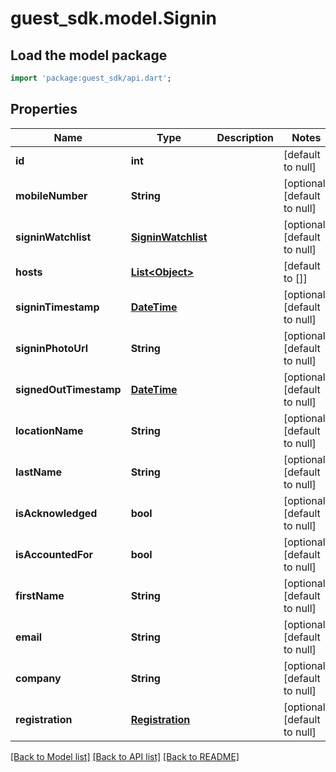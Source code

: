 # guest_sdk.model.Signin

## Load the model package
```dart
import 'package:guest_sdk/api.dart';
```

## Properties
Name | Type | Description | Notes
------------ | ------------- | ------------- | -------------
**id** | **int** |  | [default to null]
**mobileNumber** | **String** |  | [optional] [default to null]
**signinWatchlist** | [**SigninWatchlist**](SigninWatchlist.md) |  | [optional] [default to null]
**hosts** | [**List&lt;Object&gt;**](Object.md) |  | [default to []]
**signinTimestamp** | [**DateTime**](DateTime.md) |  | [optional] [default to null]
**signinPhotoUrl** | **String** |  | [optional] [default to null]
**signedOutTimestamp** | [**DateTime**](DateTime.md) |  | [optional] [default to null]
**locationName** | **String** |  | [optional] [default to null]
**lastName** | **String** |  | [optional] [default to null]
**isAcknowledged** | **bool** |  | [optional] [default to null]
**isAccountedFor** | **bool** |  | [optional] [default to null]
**firstName** | **String** |  | [optional] [default to null]
**email** | **String** |  | [optional] [default to null]
**company** | **String** |  | [optional] [default to null]
**registration** | [**Registration**](Registration.md) |  | [optional] [default to null]

[[Back to Model list]](../README.md#documentation-for-models) [[Back to API list]](../README.md#documentation-for-api-endpoints) [[Back to README]](../README.md)


